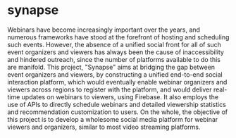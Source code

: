 # synapse

Webinars have become increasingly important over the years, and numerous frameworks have
stood at the forefront of hosting and scheduling such events. However, the absence of a unified
social front for all of such event organizers and viewers has always been the cause of
inaccessibility and hindered outreach, since the number of platforms available to do this are
manifold.
This project, "Synapse" aims at bridging the gap between event organizers and viewers, by
constructing a unified end-to-end social interaction platform, which would eventually enable
webinar organizers and viewers across regions to register with the platform, and would deliver
real-time updates on webinars to viewers, using Firebase. It also employs the use of APIs to
directly schedule webinars and detailed viewership statistics and recommendation
customization to users. On the whole, the objective of this project is to develop a wholesome
social media platform for webinar viewers and organizers, similar to most video streaming
platforms.
